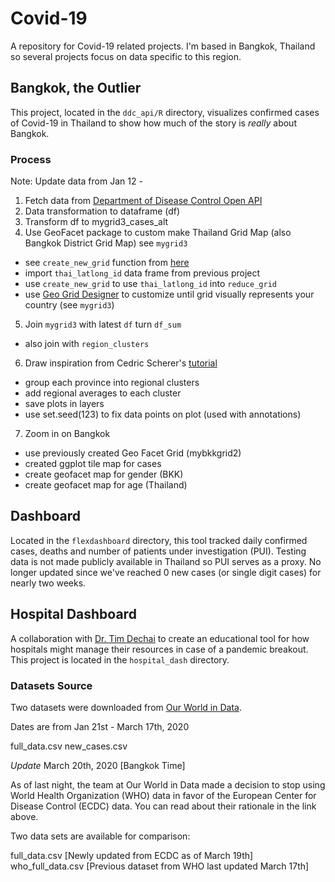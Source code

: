 # Covid-19

A repository for Covid-19 related projects. I'm based in Bangkok, Thailand so several projects focus on data specific to this region.

## Bangkok, the Outlier

This project, located in the `ddc_api/R` directory, visualizes confirmed cases of Covid-19 in Thailand to show how much of the story is *really* about Bangkok. 

### Process

Note: Update data from Jan 12 - 
1. Fetch data from [Department of Disease Control Open API](https://covid19.th-stat.com/th/api)
2. Data transformation to dataframe (df)
3. Transform df to mygrid3_cases_alt
4. Use GeoFacet package to custom make Thailand Grid Map (also Bangkok District Grid Map) see `mygrid3`
- see `create_new_grid` function from [here](https://github.com/johnjosephhorton/geofacet/blob/master/R/create_new_grid.R)
- import `thai_latlong_id` data frame from previous project
- use `create_new_grid` to use `thai_latlong_id` into `reduce_grid`
- use [Geo Grid Designer](https://hafen.github.io/grid-designer/) to customize until grid visually represents your country (see `mygrid3`)

5. Join `mygrid3` with latest `df` turn `df_sum`
- also join with `region_clusters`

6. Draw inspiration from Cedric Scherer's [tutorial](https://cedricscherer.netlify.app/2019/05/17/the-evolution-of-a-ggplot-ep.-1/)
- group each province into regional clusters
- add regional averages to each cluster
- save plots in layers
- use set.seed(123) to fix data points on plot (used with annotations)

7. Zoom in on Bangkok
- use previously created Geo Facet Grid (mybkkgrid2)
- created ggplot tile map for cases
- create geofacet map for gender (BKK)
- create geofacet map for age (Thailand)


## Dashboard

Located in the `flexdashboard` directory, this tool tracked daily confirmed cases, deaths and number of patients under investigation (PUI). Testing data is not made publicly available in Thailand so PUI serves as a proxy. No longer updated since we've reached 0 new cases (or single digit cases) for nearly two weeks. 

## Hospital Dashboard

A collaboration with [Dr. Tim Dechai](https://www.linkedin.com/in/tim-decha-952b4b1a7/) to create an educational tool for how hospitals might manage their resources in case of a pandemic breakout. This project is located in the `hospital_dash` directory.

### Datasets Source
Two datasets were downloaded from [Our World in Data](https://ourworldindata.org/coronavirus-source-data).

Dates are from Jan 21st - March 17th, 2020

full_data.csv
new_cases.csv

*Update* March 20th, 2020 [Bangkok Time]

As of last night, the team at Our World in Data made a decision to stop using World Health Organization (WHO) data in favor of the European Center for Disease Control (ECDC) data. You can read about their rationale in the link above.

Two data sets are available for comparison:

full_data.csv [Newly updated from ECDC as of March 19th]
who_full_data.csv [Previous dataset from WHO last updated March 17th]

